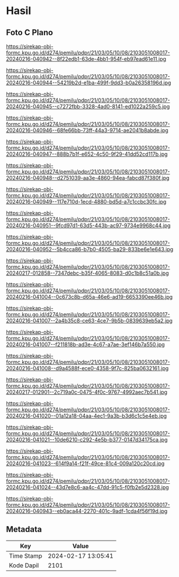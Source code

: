 # Hasil

## Foto C Plano

https://sirekap-obj-formc.kpu.go.id/d274/pemilu/pdpr/21/03/05/10/08/2103051008017-20240216-040942--8f22edb1-63de-4bb1-954f-eb97ead61e11.jpg

https://sirekap-obj-formc.kpu.go.id/d274/pemilu/pdpr/21/03/05/10/08/2103051008017-20240216-040944--54219b2d-e1ba-499f-9dd3-b0a26358196d.jpg

https://sirekap-obj-formc.kpu.go.id/d274/pemilu/pdpr/21/03/05/10/08/2103051008017-20240216-040945--c7272fbb-3328-4ad0-8141-ed1022a259c5.jpg

https://sirekap-obj-formc.kpu.go.id/d274/pemilu/pdpr/21/03/05/10/08/2103051008017-20240216-040946--68fe66bb-73ff-44a3-9714-ae2041b8abde.jpg

https://sirekap-obj-formc.kpu.go.id/d274/pemilu/pdpr/21/03/05/10/08/2103051008017-20240216-040947--888b7b1f-e652-4c50-9f29-41dd52cd117b.jpg

https://sirekap-obj-formc.kpu.go.id/d274/pemilu/pdpr/21/03/05/10/08/2103051008017-20240216-040948--d2751039-aa3e-4860-94ea-fabcd87f380f.jpg

https://sirekap-obj-formc.kpu.go.id/d274/pemilu/pdpr/21/03/05/10/08/2103051008017-20240216-040949--117e710d-1ecd-4880-bd5d-a7c1ccbc30fc.jpg

https://sirekap-obj-formc.kpu.go.id/d274/pemilu/pdpr/21/03/05/10/08/2103051008017-20240216-040951--9fcd97d1-63d5-443b-ac97-9734e9968c44.jpg

https://sirekap-obj-formc.kpu.go.id/d274/pemilu/pdpr/21/03/05/10/08/2103051008017-20240216-040952--5b4cca86-b7b0-4505-ba29-833be6e1e643.jpg

https://sirekap-obj-formc.kpu.go.id/d274/pemilu/pdpr/21/03/05/10/08/2103051008017-20240217-012858--7347debc-b35f-4065-8083-d0c1b8c51a0b.jpg

https://sirekap-obj-formc.kpu.go.id/d274/pemilu/pdpr/21/03/05/10/08/2103051008017-20240216-041004--0c673c8b-d65a-46e6-ad19-6653390ee46b.jpg

https://sirekap-obj-formc.kpu.go.id/d274/pemilu/pdpr/21/03/05/10/08/2103051008017-20240216-041007--2a4b35c8-ce63-4ce7-9b5b-0839639eb5a2.jpg

https://sirekap-obj-formc.kpu.go.id/d274/pemilu/pdpr/21/03/05/10/08/2103051008017-20240216-041007--f211818b-ad3e-4c67-a7ae-3ef146b7a550.jpg

https://sirekap-obj-formc.kpu.go.id/d274/pemilu/pdpr/21/03/05/10/08/2103051008017-20240216-041008--d9a4588f-ece0-4358-9f7c-825ba0632161.jpg

https://sirekap-obj-formc.kpu.go.id/d274/pemilu/pdpr/21/03/05/10/08/2103051008017-20240217-012901--2c719a0c-0475-4f0c-9767-4992aec7b541.jpg

https://sirekap-obj-formc.kpu.go.id/d274/pemilu/pdpr/21/03/05/10/08/2103051008017-20240216-041020--01a12a18-04aa-4ec1-9a3b-b3d6c1c5e4eb.jpg

https://sirekap-obj-formc.kpu.go.id/d274/pemilu/pdpr/21/03/05/10/08/2103051008017-20240216-041021--10de6210-c292-4e5b-b377-0147d34175ca.jpg

https://sirekap-obj-formc.kpu.go.id/d274/pemilu/pdpr/21/03/05/10/08/2103051008017-20240216-041023--614f9a14-f21f-49ce-81c4-009a120c20cd.jpg

https://sirekap-obj-formc.kpu.go.id/d274/pemilu/pdpr/21/03/05/10/08/2103051008017-20240216-041024--43d7e8c6-aa4c-47dd-91c5-f0fb2e5d2328.jpg

https://sirekap-obj-formc.kpu.go.id/d274/pemilu/pdpr/21/03/05/10/08/2103051008017-20240216-040943--eb0aca44-2270-401c-9adf-1cda4f56f19d.jpg


## Metadata

| Key        | Value               |
| ---------- | ------------------- |
| Time Stamp | 2024-02-17 13:05:41 |
| Kode Dapil | 2101                |



